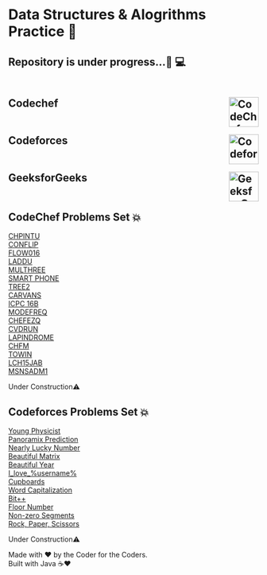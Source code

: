 # Data Structures & Alogrithms Practice 💢
<h2>
Repository is under progress...🚀 💻<br><br><br>
Codechef<img align="right" alt="CodeChef" width="60px" src="https://api.iconify.design/simple-icons:codechef.svg"/><br><br><br>
Codeforces<img align="right" alt="Codeforces" width="60px" src="https://api.iconify.design/simple-icons:codeforces.svg"/><br><br><br>
GeeksforGeeks<img align="right" alt="GeeksforGeeks" width="60px" src="https://api.iconify.design/simple-icons:geeksforgeeks.svg?color=green"/><br><br>
</h2>


<h2>CodeChef Problems Set 💥</h2>
<a href="https://github.com/akshat-fsociety/DSA-practice/blob/master/CodeChef/CHPINTU.java">CHPINTU</a><br>
<a href="https://github.com/akshat-fsociety/DSA-practice/blob/master/CodeChef/CONFLIP.java">CONFLIP</a><br>
<a href="https://github.com/akshat-fsociety/DSA-practice/blob/master/CodeChef/FLOW016.java">FLOW016</a><br>
<a href="https://github.com/akshat-fsociety/DSA-practice/blob/master/CodeChef/LADDU.java">LADDU</a><br>
<a href="https://github.com/akshat-fsociety/DSA-practice/blob/master/CodeChef/MULTHREE.java">MULTHREE</a><br>
<a href="https://github.com/akshat-fsociety/DSA-practice/blob/master/CodeChef/SmartPhone.java">SMART PHONE</a><br>
<a href="https://github.com/akshat-fsociety/DSA-practice/blob/master/CodeChef/Hash/TREE2.java">TREE2</a><br>
<a href="https://github.com/akshat-fsociety/DSA-practice/blob/master/CodeChef/Arrays/CARVANS.java">CARVANS</a><br>
<a href="https://github.com/akshat-fsociety/DSA-practice/blob/master/CodeChef/Arrays/ICPC16B.java">ICPC 16B</a><br>
<a href="https://github.com/akshat-fsociety/DSA-practice/blob/master/CodeChef/Arrays/MODEFREQ.java">MODEFREQ</a><br>
<a href="https://github.com/akshat-fsociety/DSA-practice/blob/master/CodeChef/Oct-Long-Challenge/CHEFEZQ.java">CHEFEZQ</a><br>
<a href="https://github.com/akshat-fsociety/DSA-practice/blob/master/CodeChef/Oct-Long-Challenge/CVDRUN.java">CVDRUN</a><br>
<a href="https://github.com/akshat-fsociety/DSA-practice/blob/master/CodeChef/Strings/Lapindrome.java">LAPINDROME</a><br>
<a href="https://github.com/akshat-fsociety/DSA-practice/blob/master/CodeChef/CHFM.java">CHFM</a><br>
<a href="https://github.com/akshat-fsociety/Data-Structures-Algorithms/blob/master/CodeChef/TOWIN.java">TOWIN</a><br>
<a href = "https://github.com/akshat-fsociety/Data-Structures-Algorithms/blob/master/CodeChef/LCH15JAB.java">LCH15JAB</a><br>
<a href="https://github.com/akshat-fsociety/Data-Structures-Algorithms/blob/master/CodeChef/MSNSADM1.java">MSNSADM1</a><br>

<p>Under Construction⚠</p>


<h2>Codeforces Problems Set 💥</h2>
<a href="https://github.com/akshat-fsociety/DSA-practice/blob/master/Codeforces/codeforces-ladders/Ladder%20A/69A.java">Young Physicist</a><br>
<a href="https://github.com/akshat-fsociety/DSA-practice/blob/master/Codeforces/codeforces-ladders/Ladder%20A/80A.java">Panoramix Prediction</a><br>
<a href="https://github.com/akshat-fsociety/Data-Structures-Algorithms/blob/master/Codeforces/codeforces-ladders/Ladder%20A/110A.java">Nearly Lucky Number</a><br>
<a href="https://github.com/akshat-fsociety/DSA-practice/blob/master/Codeforces/codeforces-ladders/Ladder%20A/236A.java">Beautiful Matrix</a><br>
<a href="https://github.com/akshat-fsociety/DSA-practice/blob/master/Codeforces/codeforces-ladders/Ladder%20A/271A.java">Beautiful Year</a><br>
<a href="https://github.com/akshat-fsociety/Data-Structures-Algorithms/blob/master/Codeforces/codeforces-ladders/Ladder%20A/155A.java">I_love_%username%</a><br>
<a href="https://github.com/akshat-fsociety/Data-Structures-Algorithms/tree/master/Codeforces/codeforces-laddersLadder%20A/248A.java">Cupboards</a><br>
<a href="https://github.com/akshat-fsociety/DSA-practice/blob/master/Codeforces/codeforces-ladders/Ladder%20A/281A.java">Word Capitalization</a><br>
<a href="https://github.com/akshat-fsociety/Data-Structures-Algorithms/blob/master/Codeforces/codeforces-ladders/Ladder%20A/282A.java">Bit++</a><br>
<a href="https://github.com/akshat-fsociety/Data-Structures-Algorithms/blob/master/Codeforces/codeforces-ladders/Ladder%20A/1426A.java">Floor Number</a><br>
<a href="https://github.com/akshat-fsociety/DSA-practice/blob/master/Codeforces/codeforces-ladders/Ladder%20D/1426D.java">Non-zero Segments</a><br>
<a href="https://github.com/akshat-fsociety/DSA-practice/blob/master/Codeforces/codeforces-ladders/Ladder%20E/1426E.java">Rock, Paper, Scissors</a><br>

<p>Under Construction⚠</p>


Made with ❤ by the Coder for the Coders.<br>
Built with Java ☕❤
